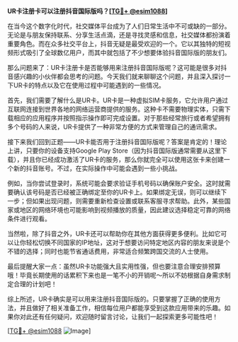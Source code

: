 **UR卡注册卡可以注册抖音国际版吗？[[TG💪+ @esim1088](https://t.me/s/esim1088)]**

在当今这个数字化时代，社交媒体平台成为了人们日常生活中不可或缺的一部分。无论是与朋友保持联系、分享生活点滴，还是寻找灵感和信息，社交媒体都扮演着重要角色。而在众多社交平台上，抖音无疑是最受欢迎的一个。它以其独特的短视频形式吸引了全球数亿用户，而其中就包括了不少想要体验抖音国际版的朋友们。

那么问题来了：UR卡注册卡是否能够用来注册抖音国际版呢？这可能是很多对抖音感兴趣的小伙伴都会思考的问题。今天我们就来聊聊这个问题，并且深入探讨一下UR卡的特点以及它在使用过程中可能遇到的一些情况。

首先，我们需要了解什么是UR卡。UR卡是一种虚拟SIM卡服务，它允许用户通过互联网连接到世界各地的网络运营商提供的服务。这种卡不需要物理实体，只需下载相应的应用程序并按照指示操作即可完成设置。对于那些经常旅行或者希望拥有多个号码的人来说，UR卡提供了一种非常方便的方式来管理自己的通讯需求。

接下来我们回到正题——UR卡能否用于注册抖音国际版呢？答案是肯定的！理论上讲，只要你的设备支持Google Play Store（因为抖音国际版通常需要从这里下载），并且你已经成功激活了UR卡的服务，那么你就完全可以使用这张卡来创建一个新的抖音账号。不过，在实际操作中可能会遇到一些小挑战。

例如，当你尝试登录时，系统可能会要求验证手机号码以确保账户安全。这时就需要确认该号码是否已经被正确绑定至你的UR卡上。如果绑定无误，则可以继续下一步；但如果出现问题，则需要重新检查设置或联系客服寻求帮助。此外，某些国家或地区的网络环境也可能影响到视频播放的质量，因此建议选择稳定可靠的网络条件进行观看。

当然啦，除了抖音之外，UR卡还可以帮助你在其他方面获得更多便利。比如它可以让你轻松切换不同国家的IP地址，这对于想要访问特定地区内容的朋友来说是个不错的选择；同时也能节省通话费用，非常适合频繁跨国交流的人士使用。

最后提醒大家一点：虽然UR卡功能强大且实用性强，但也要注意合理安排预算哦！毕竟长期使用的话累积下来也是一笔不小的开销呢～所以不妨根据自身需求制定合理的计划吧！

综上所述，UR卡确实是可以用来注册抖音国际版的。只要掌握了正确的使用方法，并且做好了相关准备工作，相信每位用户都能享受到这款应用带来的乐趣。如果你对此还有任何疑问，欢迎随时留言讨论，让我们一起探索更多可能性吧！

[[TG💪+ @esim1088](https://t.me/s/esim1088) ![Image](https://i.postimg.cc/4NQfJmqS/Snipaste-2025-05-13-00-14-12.png)]